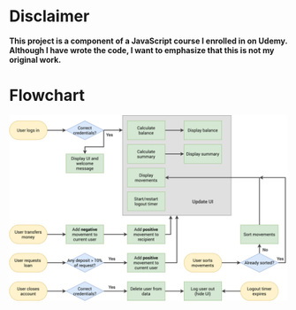 # Disclaimer

**This project is a component of a JavaScript course I enrolled in on Udemy. Although I have wrote the code, I want to emphasize that this is not my original work.**

# Flowchart

![FlowChart](Bankist-flowchart.png)
